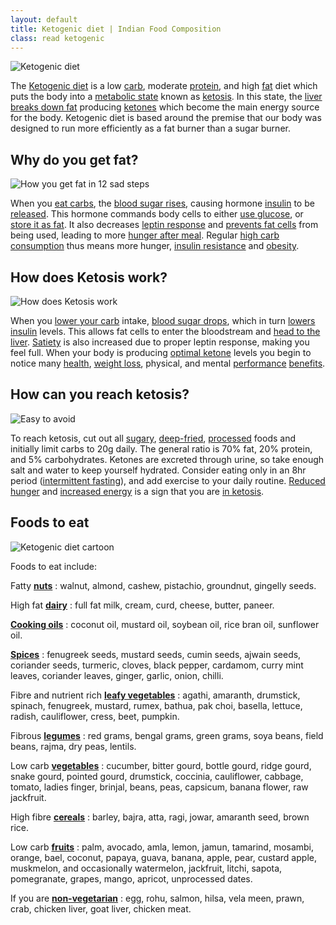 ```yaml
---
layout: default
title: Ketogenic diet | Indian Food Composition
class: read ketogenic
---
```


![Ketogenic diet][logo]

The [Ketogenic diet] is a low [carb], moderate [protein], and high [fat] diet which
puts the body into a [metabolic state] known as [ketosis]. In this state, the [liver][liver]
[breaks down fat] producing [ketones] which become the main energy source for the body.
Ketogenic diet is based around the premise that our body was designed to run more efficiently
as a fat burner than a sugar burner.

[logo]: https://i.imgur.com/56kSuHB.jpg
[Ketogenic diet]: https://www.ncbi.nlm.nih.gov/books/NBK499830/
[carb]: https://www.ncbi.nlm.nih.gov/books/NBK459280/
[protein]: https://www.ncbi.nlm.nih.gov/pubmed/26797090
[fat]: https://www.ncbi.nlm.nih.gov/pmc/articles/PMC5577766/
[metabolic state]: https://en.wikipedia.org/wiki/Metabolism
[ketosis]: https://www.ncbi.nlm.nih.gov/pmc/articles/PMC3945587/
[liver]: https://www.ncbi.nlm.nih.gov/pubmedhealth/PMH0072577/
[breaks down fat]: https://science.howstuffworks.com/life/cellular-microscopic/fat-cell3.htm
[ketones]: https://www.ncbi.nlm.nih.gov/pmc/articles/PMC5309297/



## Why do you get fat?

![How you get fat in 12 sad steps]

When you [eat carbs], the [blood sugar rises], causing hormone [insulin] to be [released].
This hormone commands body cells to either [use glucose], or [store it as fat]. It also
decreases [leptin response] and [prevents fat cells] from being used, leading to more
[hunger after meal]. Regular [high carb consumption] thus means more hunger,
[insulin resistance] and [obesity].

[How you get fat in 12 sad steps]: https://i.imgur.com/MowxB6K.jpg
[eat carbs]: https://www.niddk.nih.gov/health-information/diabetes/overview/diet-eating-physical-activity/carbohydrate-counting
[blood sugar rises]: https://www.ncbi.nlm.nih.gov/pmc/articles/PMC2769652/
[insulin]: https://www.ncbi.nlm.nih.gov/pmc/articles/PMC1204764/
[released]: https://www.ncbi.nlm.nih.gov/pubmed/389023
[use glucose]: https://www.ncbi.nlm.nih.gov/books/NBK279029/
[store it as fat]: https://www.nih.gov/news-events/news-releases/nih-study-shows-how-insulin-stimulates-fat-cells-take-glucose
[leptin response]: https://www.ncbi.nlm.nih.gov/pubmed/18073462/
[prevents fat cells]: https://www.ncbi.nlm.nih.gov/pmc/articles/PMC4587882/
[hunger after meal]: https://www.ncbi.nlm.nih.gov/pmc/articles/PMC4204795/
[high carb consumption]: https://www.ncbi.nlm.nih.gov/pmc/articles/PMC4847888/
[insulin resistance]: https://www.ncbi.nlm.nih.gov/pmc/articles/PMC4050641/
[obesity]: https://www.ncbi.nlm.nih.gov/pmc/articles/PMC3257742/



## How does Ketosis work?

![How does Ketosis work]

When you [lower your carb] intake, [blood sugar drops], which in turn [lowers insulin]
levels. This allows fat cells to enter the bloodstream and [head to the liver].
[Satiety] is also increased due to proper leptin response, making you feel full. When
your body is producing [optimal ketone] levels you begin to notice many [health],
[weight loss], physical, and mental [performance][perf] [benefits].

[How does Ketosis work]: https://i.imgur.com/TqfCyoi.jpg
[lower your carb]: https://www.ncbi.nlm.nih.gov/pubmed/25527677
[blood sugar drops]: https://www.ncbi.nlm.nih.gov/pmc/articles/PMC1325029/
[lowers insulin]: https://www.ncbi.nlm.nih.gov/pmc/articles/PMC1570767/
[head to the liver]: https://www.ncbi.nlm.nih.gov/pmc/articles/PMC4050641/
[Satiety]: https://www.ncbi.nlm.nih.gov/pmc/articles/PMC4313585/
[optimal ketone]: https://www.ncbi.nlm.nih.gov/pmc/articles/PMC5097355/
[health]: https://www.ncbi.nlm.nih.gov/pmc/articles/PMC2716748/
[weight loss]: https://www.ncbi.nlm.nih.gov/pmc/articles/PMC3826507/
[perf]: https://www.ncbi.nlm.nih.gov/pmc/articles/PMC5102124/
[benefits]: https://www.ncbi.nlm.nih.gov/pmc/articles/PMC5913738/



## How can you reach ketosis?

![Easy to avoid]

To reach ketosis, cut out all [sugary], [deep-fried], [processed] foods and initially
limit carbs to 20g daily. The general ratio is 70% fat, 20% protein, and 5% carbohydrates.
Ketones are excreted through urine, so take enough salt and water to keep yourself
hydrated. Consider eating only in an 8hr period ([intermittent fasting]), and add
exercise to your daily routine. [Reduced hunger] and [increased energy] is a sign that
you are [in ketosis].

[Easy to avoid]: https://i.imgur.com/YL6NwK2.jpg
[deep-fried]: https://www.ncbi.nlm.nih.gov/pmc/articles/PMC3959253/
[processed]: https://www.nhs.uk/live-well/eat-well/what-are-processed-foods/
[sugary]: https://www.ncbi.nlm.nih.gov/pmc/articles/PMC4822166/
[intermittent fasting]: https://www.ncbi.nlm.nih.gov/pmc/articles/PMC4516560/
[Reduced hunger]: https://www.ncbi.nlm.nih.gov/pubmed/25402637
[increased energy]: https://www.ncbi.nlm.nih.gov/pmc/articles/PMC3826507/
[in ketosis]: https://www.ncbi.nlm.nih.gov/pmc/articles/PMC2129159/



## Foods to eat

![Ketogenic diet cartoon]

Foods to eat include:

Fatty **[nuts]**
: walnut, almond, cashew, pistachio, groundnut, gingelly seeds.

High fat **[dairy]**
: full fat milk, cream, curd, cheese, butter, paneer.

**[Cooking oils]**
: coconut oil, mustard oil, soybean oil, rice bran oil, sunflower oil.

**[Spices]**
: fenugreek seeds, mustard seeds, cumin seeds, ajwain seeds, coriander seeds, turmeric,
cloves, black pepper, cardamom, curry mint leaves, coriander leaves, ginger, garlic, onion, chilli.

Fibre and nutrient rich **[leafy vegetables]**
: agathi, amaranth, drumstick, spinach, fenugreek, mustard, rumex, bathua, pak choi,
basella, lettuce, radish, cauliflower, cress, beet, pumpkin.

Fibrous **[legumes]**
: red grams, bengal grams, green grams, soya beans, field beans, rajma, dry peas, lentils.

Low carb **[vegetables]**
: cucumber, bitter gourd, bottle gourd, ridge gourd, snake gourd, pointed gourd, drumstick,
coccinia, cauliflower, cabbage, tomato, ladies finger, brinjal, beans, peas, capsicum,
banana flower, raw jackfruit.

High fibre **[cereals]**
: barley, bajra, atta, ragi, jowar, amaranth seed, brown rice.

Low carb **[fruits]**
: palm, avocado, amla, lemon, jamun, tamarind, mosambi, orange, bael, coconut, papaya,
guava, banana, apple, pear, custard apple, muskmelon, and occasionally watermelon,
jackfruit, litchi, sapota, pomegranate, grapes, mango, apricot, unprocessed dates.

If you are **[non-vegetarian]**
: egg, rohu, salmon, hilsa, vela meen, prawn, crab, chicken liver, goat liver, chicken meat.

[Ketogenic diet cartoon]: https://i.imgur.com/gGCl6Nz.jpg
[nuts]: https://en.wikipedia.org/wiki/Nut_(fruit)
[dairy]: https://en.wikipedia.org/wiki/Dairy
[cooking oils]: https://en.wikipedia.org/wiki/Cooking_oil
[spices]: https://en.wikipedia.org/wiki/Spice
[leafy vegetables]: https://en.wikipedia.org/wiki/Leaf_vegetable
[legumes]: https://en.wikipedia.org/wiki/Legume
[vegetables]: https://en.wikipedia.org/wiki/Vegetable
[cereals]: https://en.wikipedia.org/wiki/Cereal
[fruits]: https://en.wikipedia.org/wiki/Fruit
[non-vegetarian]: https://en.wikipedia.org/wiki/Non-vegetarian
